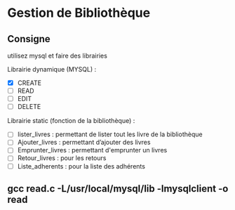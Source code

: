 # Gestion de Bibliothèque

## Consigne

utilisez mysql et faire des librairies

Librairie dynamique (MYSQL) :

- [x]  CREATE
- [ ]  READ
- [ ]  EDIT
- [ ]  DELETE

Librairie static (fonction de la bibliothèque) :

- [ ]  lister_livres : permettant de lister tout les livre de la bibliothèque 
- [ ]  Ajouter_livres : permettant d’ajouter des livres
- [ ]  Emprunter_livres : permettant d'emprunter un livres
- [ ]  Retour_livres : pour les retours
- [ ]  Liste_adherents : pour la liste des adhérents

## gcc read.c -L/usr/local/mysql/lib -lmysqlclient -o read